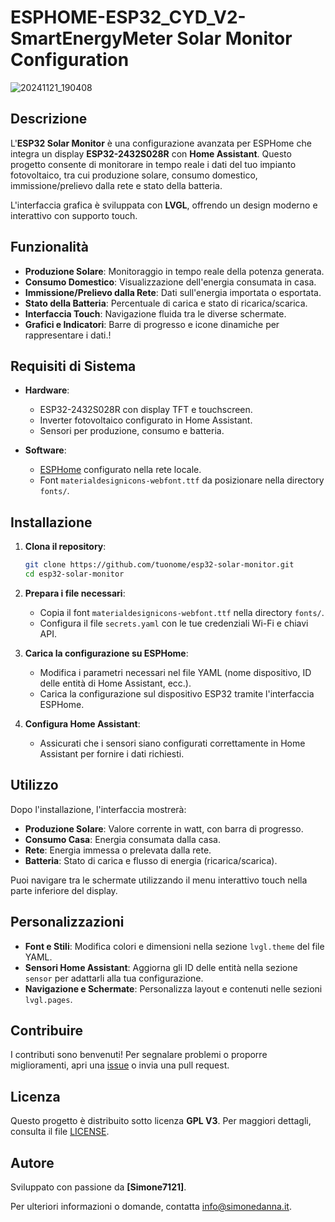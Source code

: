# ESPHOME-ESP32_CYD_V2-SmartEnergyMeter Solar Monitor Configuration

![20241121_190408](https://github.com/user-attachments/assets/98b5d0d1-35e8-4e53-99f0-1f9d7d111d01)

## Descrizione

L'**ESP32 Solar Monitor** è una configurazione avanzata per ESPHome che integra un display **ESP32-2432S028R** con **Home Assistant**. Questo progetto consente di monitorare in tempo reale i dati del tuo impianto fotovoltaico, tra cui produzione solare, consumo domestico, immissione/prelievo dalla rete e stato della batteria. 

L'interfaccia grafica è sviluppata con **LVGL**, offrendo un design moderno e interattivo con supporto touch.

## Funzionalità

- **Produzione Solare**: Monitoraggio in tempo reale della potenza generata.
- **Consumo Domestico**: Visualizzazione dell'energia consumata in casa.
- **Immissione/Prelievo dalla Rete**: Dati sull'energia importata o esportata.
- **Stato della Batteria**: Percentuale di carica e stato di ricarica/scarica.
- **Interfaccia Touch**: Navigazione fluida tra le diverse schermate.
- **Grafici e Indicatori**: Barre di progresso e icone dinamiche per rappresentare i dati.!


## Requisiti di Sistema

- **Hardware**:
  - ESP32-2432S028R con display TFT e touchscreen.
  - Inverter fotovoltaico configurato in Home Assistant.
  - Sensori per produzione, consumo e batteria.

- **Software**:
  - [ESPHome](https://esphome.io/) configurato nella rete locale.
  - Font `materialdesignicons-webfont.ttf` da posizionare nella directory `fonts/`.

## Installazione

1. **Clona il repository**:
   ```bash
   git clone https://github.com/tuonome/esp32-solar-monitor.git
   cd esp32-solar-monitor

2. **Prepara i file necessari**:
   - Copia il font `materialdesignicons-webfont.ttf` nella directory `fonts/`.
   - Configura il file `secrets.yaml` con le tue credenziali Wi-Fi e chiavi API.

3. **Carica la configurazione su ESPHome**:
   - Modifica i parametri necessari nel file YAML (nome dispositivo, ID delle entità di Home Assistant, ecc.).
   - Carica la configurazione sul dispositivo ESP32 tramite l'interfaccia ESPHome.

4. **Configura Home Assistant**:
   - Assicurati che i sensori siano configurati correttamente in Home Assistant per fornire i dati richiesti.

## Utilizzo

Dopo l'installazione, l'interfaccia mostrerà:

- **Produzione Solare**: Valore corrente in watt, con barra di progresso.
- **Consumo Casa**: Energia consumata dalla casa.
- **Rete**: Energia immessa o prelevata dalla rete.
- **Batteria**: Stato di carica e flusso di energia (ricarica/scarica).

Puoi navigare tra le schermate utilizzando il menu interattivo touch nella parte inferiore del display.

## Personalizzazioni

- **Font e Stili**: Modifica colori e dimensioni nella sezione `lvgl.theme` del file YAML.
- **Sensori Home Assistant**: Aggiorna gli ID delle entità nella sezione `sensor` per adattarli alla tua configurazione.
- **Navigazione e Schermate**: Personalizza layout e contenuti nelle sezioni `lvgl.pages`.

## Contribuire

I contributi sono benvenuti! Per segnalare problemi o proporre miglioramenti, apri una [issue](https://github.com/simone7121/ESPHOME-ESP32_CYD_V2-SmartEnergyMeter/issues) o invia una pull request. 

## Licenza

Questo progetto è distribuito sotto licenza **GPL V3**. Per maggiori dettagli, consulta il file [LICENSE](LICENSE).

## Autore

Sviluppato con passione da **[Simone7121]**.

Per ulteriori informazioni o domande, contatta [info@simonedanna.it](mailto:info@simonedanna.it).
